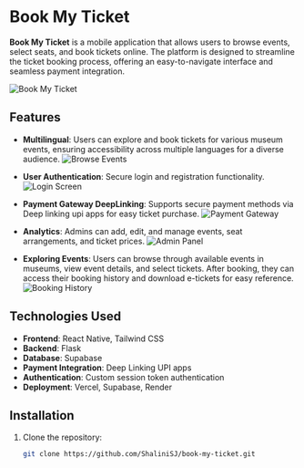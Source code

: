 # Book My Ticket

**Book My Ticket** is a mobile application that allows users to browse events, select seats, and book tickets online. The platform is designed to streamline the ticket booking process, offering an easy-to-navigate interface and seamless payment integration.

![Book My Ticket](./assets/readme-image/get_started.jpg)

## Features

- **Multilingual**: Users can explore and book tickets for various museum events, ensuring accessibility across multiple languages for a diverse audience.
  ![Browse Events](./assets/readme-image/chatbot.jpg)

- **User Authentication**: Secure login and registration functionality.
  ![Login Screen](./assets/readme-image/sigin.jpg)

- **Payment Gateway DeepLinking**: Supports secure payment methods via Deep linking upi apps for easy ticket purchase.
  ![Payment Gateway](./assets/readme-image/payment.jpg)

- **Analytics**: Admins can add, edit, and manage events, seat arrangements, and ticket prices.
  ![Admin Panel](./assets/readme-image/admin.jpg)

- **Exploring Events**: Users can browse through available events in museums, view event details, and select tickets. After booking, they can access their booking history and download e-tickets for easy reference.
  ![Booking History](./assets/readme-image/home.jpg)

## Technologies Used

- **Frontend**: React Native, Tailwind CSS
- **Backend**: Flask
- **Database**: Supabase
- **Payment Integration**: Deep Linking UPI apps
- **Authentication**: Custom session token authentication
- **Deployment**: Vercel, Supabase, Render

## Installation

1. Clone the repository:
   ```bash
   git clone https://github.com/ShaliniSJ/book-my-ticket.git
